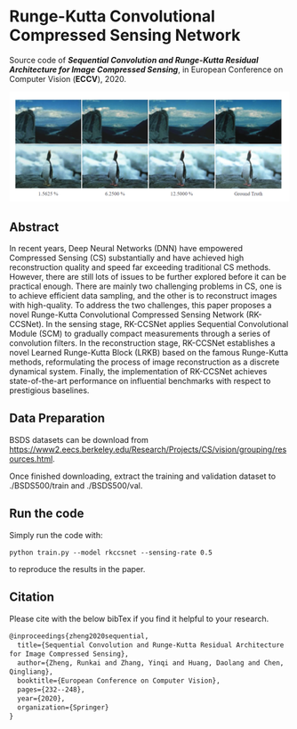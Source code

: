 # Runge-Kutta Convolutional Compressed Sensing Network

Source code of ***Sequential Convolution and Runge-Kutta Residual Architecture for Image Compressed Sensing***, in European Conference on Computer Vision (**ECCV**), 2020.

![](rkccsnet.png "performance of compressive sampling")

## Abstract
In recent years, Deep Neural Networks (DNN) have empowered Compressed Sensing (CS) substantially and have achieved high reconstruction quality and speed far exceeding traditional CS methods. However, there are still lots of issues to be further explored before it can be practical enough. There are mainly two challenging problems in
CS, one is to achieve efficient data sampling, and the other is to reconstruct images with high-quality. To address the two challenges, this paper proposes a novel Runge-Kutta Convolutional Compressed Sensing Network (RK-CCSNet). In the sensing stage, RK-CCSNet applies Sequential Convolutional Module (SCM) to gradually compact measurements through a series of convolution filters. In the reconstruction stage, RK-CCSNet establishes a novel Learned Runge-Kutta Block (LRKB) based on the famous Runge-Kutta methods, reformulating the process of image reconstruction as a discrete dynamical system. Finally, the implementation of RK-CCSNet achieves state-of-the-art performance on influential benchmarks with respect to prestigious baselines.

## Data Preparation

BSDS datasets can be download from https://www2.eecs.berkeley.edu/Research/Projects/CS/vision/grouping/resources.html.

Once finished downloading, extract the training and validation dataset to ./BSDS500/train and ./BSDS500/val.

## Run the code

Simply run the code with:

```
python train.py --model rkccsnet --sensing-rate 0.5
```

to reproduce the results in the paper.

## Citation

Please cite with the below bibTex if you find it helpful to your research.

```
@inproceedings{zheng2020sequential,
  title={Sequential Convolution and Runge-Kutta Residual Architecture for Image Compressed Sensing},
  author={Zheng, Runkai and Zhang, Yinqi and Huang, Daolang and Chen, Qingliang},
  booktitle={European Conference on Computer Vision},
  pages={232--248},
  year={2020},
  organization={Springer}
}
```
